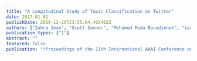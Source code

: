 ```yaml
---
title: "A Longitudinal Study of Topic Classification on Twitter"
date: 2017-01-01
publishDate: 2019-12-29T23:55:04.492482Z
authors: ["Zahra Iman", "Scott Sanner", "Mohamed Reda Bouadjenek", "Lexing Xie"]
publication_types: ["1"]
abstract: ""
featured: false
publication: "*Proceedings of the 11th International AAAI Conference on Web and Social Media (ICWSM-17)*"
---
```


